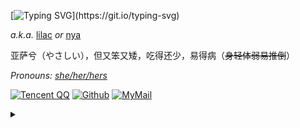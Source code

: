 [![Typing SVG](http://readme-typing-svg.herokuapp.com?font=Dancing+Script&color=E976F7D9&lines=%E6%B3%A5%E5%90%BC%EF%BC%81%E6%83%B9%E7%B4%A0+Naynna;Hello%2CI'm+Naynna;Nice+to+meet+you+~)](https://git.io/typing-svg)


<i>a.k.a.</i> [lilac](https://naynna.eu.org/) <i>or</i> [nya](https://yuexian.eu.org/)  

亚萨兮（やさしい），但又笨又矮，吃得还少，易得病（<del>身轻体弱易推倒</del>）

<i> Pronouns: [she/her/hers](https://pronoun.is/she) </i>

[![Tencent QQ](https://img.shields.io/badge/-2316262536-F49898?logo=tencentqq&logoColor=white&style=for-the-badge)](https://qm.qq.com/cgi-bin/qm/qr?k=xfZnhNYoyZUSlceUNqXVe48_ztJKiKnz&noverify=0)
[![Github](https://img.shields.io/badge/-Naynna-181717?logo=github&logoColor=white&style=for-the-badge)](https://github.com/Naynna) 
[![MyMail](https://img.shields.io/badge/-naynna.eu.org-DA70D6?logo=Mail.RU&logoColor=white&style=for-the-badge)](mailto:i@naynna.eu.org)

<details>
<summary></summary>
<div align="right">
<i>

[![activity graph](https://activity-graph.herokuapp.com/graph?username=Naynna)](https://github.com/ashutosh00710/github-readme-activity-graph)
 
![snake](https://raw.githubusercontent.com/Naynna/Naynna/output/github-contribution-grid-snake.svg)
